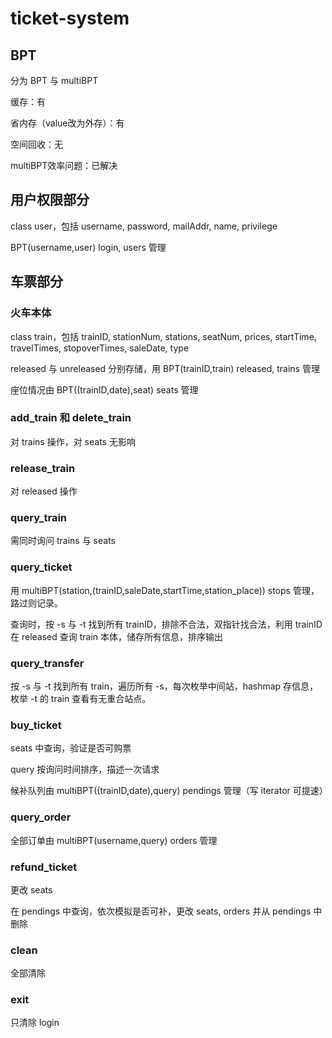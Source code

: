 # ticket-system

## BPT

分为 BPT 与 multiBPT

缓存：有

省内存（value改为外存）：有

空间回收：无

multiBPT效率问题：已解决

## 用户权限部分

class user，包括 username, password, mailAddr, name, privilege

BPT(username,user) login, users 管理

## 车票部分

### 火车本体

class train，包括 trainID, stationNum, stations, seatNum, prices, startTime, travelTimes, stopoverTimes, saleDate, type

released 与 unreleased 分别存储，用 BPT(trainID,train) released, trains 管理

座位情况由 BPT((trainID,date),seat) seats 管理

### add_train 和 delete_train

对 trains 操作，对 seats 无影响

### release_train

对 released 操作

### query_train

需同时询问 trains 与 seats

### query_ticket

用 multiBPT(station,(trainID,saleDate,startTime,station_place)) stops 管理，路过则记录。

查询时，按 -s 与 -t 找到所有 trainID，排除不合法，双指针找合法，利用 trainID 在 released 查询 train 本体，储存所有信息，排序输出

### query_transfer

按 -s 与 -t 找到所有 train，遍历所有 -s，每次枚举中间站，hashmap 存信息，枚举 -t 的 train 查看有无重合站点。

### buy_ticket

seats 中查询，验证是否可购票

query 按询问时间排序，描述一次请求

候补队列由 multiBPT((trainID,date),query) pendings 管理（写 iterator 可提速）

### query_order

全部订单由 multiBPT(username,query) orders 管理

### refund_ticket

更改 seats

在 pendings 中查询，依次模拟是否可补，更改 seats, orders 并从 pendings 中删除

### clean

全部清除

### exit

只清除 login